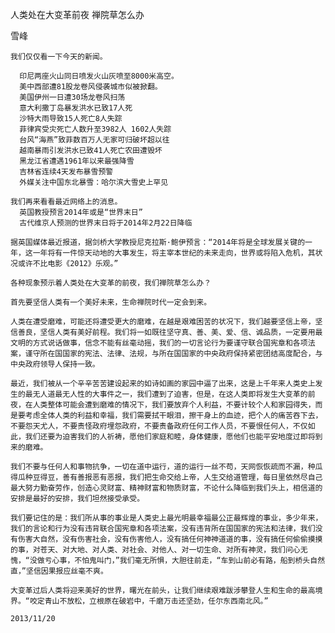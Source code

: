 人类处在大变革前夜 禅院草怎么办

雪峰

    我们仅仅看一下今天的新闻。

      印尼两座火山同日喷发火山灰喷至8000米高空。
      美中西部遭81股龙卷风侵袭城市似被掀翻。
      美国伊州一日遭30场龙卷风扫荡
      意大利撒丁岛暴发洪水已致17人死
      沙特大雨导致15人死亡8人失踪
      菲律宾受灾死亡人数升至3982人 1602人失踪
      台风“海燕”致菲数百万人无家可归破坏超以往
      越南暴雨引发洪水已致41人死亡农田遭毁坏
      黑龙江省遭遇1961年以来最强降雪
      吉林省连续4天发布暴雪预警
      外媒关注中国东北暴雪：哈尔滨大雪史上罕见

    我们再来看看最近网络上的消息。
      英国教授预言2014年或是“世界末日”
      古代维京人预测的世界末日将于2014年2月22日降临

    据英国媒体最近报道，据剑桥大学教授尼克拉斯·鲍伊预言：“2014年将是全球发展关键的一年，这一年将有一件惊天动地的大事发生，将主宰本世纪的未来走向，世界或将陷入危机，其状况或许不比电影《2012》乐观。”

    各种现象预示着人类处在大变革的前夜，我们禅院草怎么办？

    首先要坚信人类有一个美好未来，生命禅院时代一定会到来。

    人类在遭受磨难，可能还将遭受更大的磨难，在越是艰难困苦的状况下，我们越要坚信上帝，坚信善良，坚信人类有美好前程。我们将一如既往坚守真、善、美、爱、信、诚品质，一定要用最文明的方式说话做事，信念不能有丝毫动摇，我们的一切言论行为要谨守联合国宪章和各项法案，谨守所在国国家的宪法、法律、法规，与所在国国家的中央政府保持紧密团结高度配合，与中央政府领导人保持一致。

    最近，我们被从一个辛辛苦苦建设起来的如诗如画的家园中逼了出来，这是上千年来人类史上发生的最无人道最无人性的大事件之一，我们遭到了迫害，但是，在这人类即将发生大变革的前夜，在人类整体可能会遭到磨难的情况下，我们要放弃个人利益，不要计较个人和家园得失，而是要考虑全体人类的利益和幸福，我们需要拭干眼泪，擦干身上的血迹，把个人的痛苦吞下去，不要怨天尤人，不要责怪政府埋怨政府，不要责备政府任何工作人员，不要恨任何人，不仅如此，我们还要为迫害我们的人祈祷，愿他们家庭和睦，身体健康，愿他们也能平安地度过即将到来的磨难。

    我们不要与任何人和事物抗争，一切在道中运行，道的运行一丝不苟，天网恢恢疏而不漏，种瓜得瓜种豆得豆，善有善报恶有恶报，我们把生命交给上帝，人生交给道管理，每日里依然尽自己最大努力勤奋劳作，创造心灵财富、精神财富和物质财富，不论什么降临到我们头上，相信道的安排是最好的安排，我们坦然接受承受。

    我们要记住的是：我们所从事的事业是人类史上最光明最幸福最公正最辉煌的事业，多少年来，我们的言论和行为没有违背联合国宪章和各项法案，没有违背所在国国家的宪法和法律，我们没有伤害大自然，没有伤害社会，没有伤害他人，没有搞任何神神道道的事，没有搞任何偷偷摸摸的事，对苍天、对大地、对人类、对社会、对他人、对一切生命、对所有神灵，我们问心无愧，“没做亏心事，不怕鬼叫门，”我们毫无所惧，大胆往前走，“车到山前必有路，船到桥头自然直，”坚信因果报应丝毫不爽。

    大变革过后人类将迎来美好的世界，曙光在前头，让我们继续艰难跋涉攀登人生和生命的最高境界。“咬定青山不放松，立根原在破岩中，千磨万击还坚劲，任尔东西南北风。”

    2013/11/20




